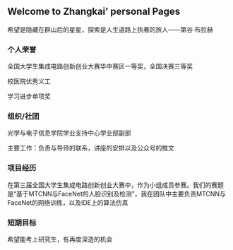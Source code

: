 ## Welcome to Zhangkai’ personal Pages

希望是隐藏在群山后的星星，探索是人生道路上执著的旅人——第谷·布拉赫

### 个人荣誉

全国大学生集成电路创新创业大赛华中赛区一等奖，全国决赛三等奖

校医院优秀义工

学习进步单项奖

### 组织/社团

光学与电子信息学院学业支持中心学业部副部

主要工作：负责与导师的联系，讲座的安排以及公众号的推文

### 项目经历

在第三届全国大学生集成电路创新创业大赛中，作为小组成员参赛。我们的赛题是“基于MTCNN与FaceNet的人脸识别及检测”，我在团队中主要负责MTCNN与FaceNet的网络训练，以及IDE上的算法仿真

### 短期目标

希望能考上研究生，有再度深造的机会
